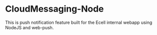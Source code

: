 # CloudMessaging-Node
This is push notification feature built for the Ecell internal webapp using NodeJS and web-push.
